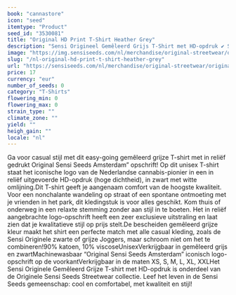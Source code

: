```yaml
---
book: "cannastore"
icon: "seed"
itemtype: "Product"
seed_id: "3530081"
title: "Original HD Print T-Shirt Heather Grey"
description: "Sensi Origineel Gemêleerd Grijs T-Shirt met HD-opdruk ✔ Sensi Originele Streetwear ✔ Met iconisch Sensi Seeds HD-logo ✔ Past alle genders ✔ Maten XS-XXL."
image: "https://img.sensiseeds.com/nl/merchandise/original-streetwear/original-hd-print-t-shirt-heather-grey-image.png"
slug: "/nl-original-hd-print-t-shirt-heather-grey"
url: "https://sensiseeds.com/nl/merchandise/original-streetwear/original-hd-print-t-shirt-heather-grey?a_aid=cannastore"
price: 17
currency: "eur"
number_of_seeds: 0
category: "T-Shirts"
flowering_min: 0
flowering_max: 0
strain_type: ""
climate_zone: ""
yield: ""
heigh_gain: ""
locale: "nl"
---
```

Ga voor casual stijl met dit easy-going gemêleerd grijze T-shirt met in reliëf gedrukt Original Sensi Seeds Amsterdam” opschrift! Op dit unisex T-shirt staat het iconische logo van de Nederlandse cannabis-pionier in een in reliëf uitgevoerde HD-opdruk (hoge dichtheid), in zwart met witte omlijning.Dit T-shirt geeft je aangenaam comfort van de hoogste kwaliteit. Voor een nonchalante wandeling op straat of een spontane ontmoeting met je vrienden in het park, dit kledingstuk is voor alles geschikt. Kom thuis of onderweg in een relaxte stemming zonder aan stijl in te boeten. Het in reliëf aangebrachte logo-opschrift heeft een zeer exclusieve uitstraling en laat zien dat je kwalitatieve stijl op prijs stelt.De bescheiden gemêleerd grijze kleur maakt het shirt een perfecte match met alle casual kleding, zoals de Sensi Originele zwarte of grijze Joggers, maar schroom niet om het te combineren!90% katoen, 10% viscoseUnisexVerkrijgbaar in gemêleerd grijs en zwartMachinewasbaar “Original Sensi Seeds Amsterdam” iconisch logo-opschrift op de voorkantVerkrijgbaar in de maten XS, S, M, L, XL, XXLHet Sensi Originele Gemêleerd Grijze T-shirt met HD-opdruk is onderdeel van de Originele Sensi Seeds Streetwear collectie. Leef het leven in de Sensi Seeds gemeenschap: cool en comfortabel, met kwaliteit en stijl!
